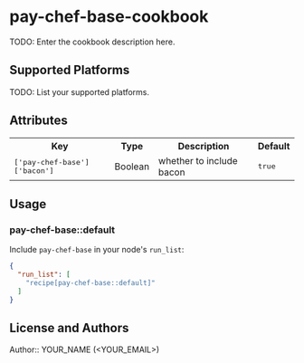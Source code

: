 # pay-chef-base-cookbook

TODO: Enter the cookbook description here.

## Supported Platforms

TODO: List your supported platforms.

## Attributes

<table>
  <tr>
    <th>Key</th>
    <th>Type</th>
    <th>Description</th>
    <th>Default</th>
  </tr>
  <tr>
    <td><tt>['pay-chef-base']['bacon']</tt></td>
    <td>Boolean</td>
    <td>whether to include bacon</td>
    <td><tt>true</tt></td>
  </tr>
</table>

## Usage

### pay-chef-base::default

Include `pay-chef-base` in your node's `run_list`:

```json
{
  "run_list": [
    "recipe[pay-chef-base::default]"
  ]
}
```

## License and Authors

Author:: YOUR_NAME (<YOUR_EMAIL>)
